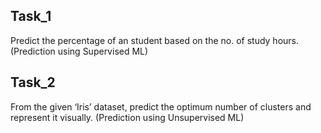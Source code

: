 ## Task_1
Predict the percentage of an student based on the no. of study hours. 
(Prediction using Supervised ML)

## Task_2
From the given ‘Iris’ dataset, predict the optimum number of clusters and represent it visually. 
(Prediction using Unsupervised ML)
